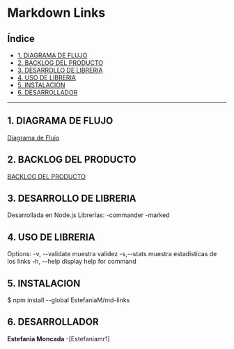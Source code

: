 # Markdown Links

## Índice

* [1. DIAGRAMA DE FLUJO](#1-diagrama-de-flujo)
* [2. BACKLOG DEL PRODUCTO](#2-backlog-del-producto)
* [3. DESARROLLO DE LIBRERIA](#3-desarrrollo-de-libreria)
* [4. USO DE LIBRERIA](#4-usu-de-libreria)
* [5. INSTALACION](#5-instalacion)
* [6. DESARROLLADOR](#6-desarrollador)

***

## 1. DIAGRAMA DE FLUJO

[Diagrama de Flujo](https://app.diagrams.net/#G1YR619YpiY5V4IX9eQJolfAeGh4igRHWc)

## 2. BACKLOG DEL PRODUCTO
[BACKLOG DEL PRODUCTO](https://github.com/Estefaniamr1/LIM013-fe-md-links/projects)


## 3. DESARROLLO DE LIBRERIA

Desarrollada en Node.js
Librerías:
-commander
-marked

## 4. USO DE LIBRERIA
Options:
  -v, --validate         muestra validez
  -s,--stats             muestra estadisticas de los links
  -h, --help             display help for command


## 5. INSTALACION
$ npm install --global EstefaniaM/md-links

## 6. DESARROLLADOR
**Estefania Moncada** -[Estefaniamr1]